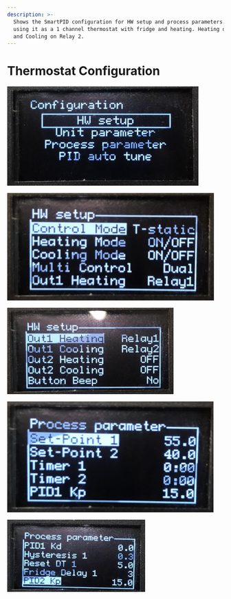 ```yaml
---
description: >-
  Shows the SmartPID configuration for HW setup and process parameters when
  using it as a 1 channel thermostat with fridge and heating. Heating on Relay 1
  and Cooling on Relay 2.
---
```


# Thermostat Configuration

![](../../.gitbook/assets/image%20%2826%29.png)

![](../../.gitbook/assets/image%20%2859%29.png)

![](../../.gitbook/assets/image%20%2862%29.png)

![](../../.gitbook/assets/image%20%2811%29.png)

![](../../.gitbook/assets/image%20%2858%29.png)




